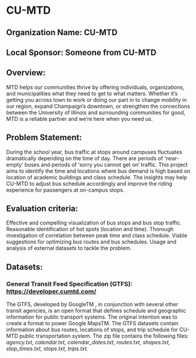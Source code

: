 # CU-MTD
## Organization Name: CU-MTD
 
## Local Sponsor: Someone from CU-MTD

## Overview:
MTD helps our communities thrive by offering individuals, organizations, and municipalities what they need to get to what matters. Whether it’s getting you across town to work or doing our part in to change mobility in our region, expand Champaign’s downtown, or strengthen the connections between the University of Illinois and surrounding communities for good, MTD is a reliable partner and we’re here when you need us. 

## Problem Statement: 
During the school year, bus traffic at stops around campuses fluctuates dramatically depending on the time of day. There are periods of ‘near-empty’ buses and periods of ‘sorry you cannot get on’ traffic. This project aims to identify the time and locations where bus demand is high based on location of academic buildings and class schedule. The insights may help CU-MTD to adjust bus schedule accordingly and improve the riding experience for passengers at on-campus stops.

## Evaluation criteria:
Effective and compelling visualization of bus stops and bus stop traffic.
Reasonable identification of hot spots (location and time).
Thorough investigation of correlation between peak time and class schedule.
Viable suggestions for optimizing bus routes and bus schedules.
Usage and analysis of external datasets to tackle the problem.
 
## Datasets:

### General Transit Feed Specification (GTFS): https://developer.cumtd.com/
The GTFS, developed by GoogleTM , in conjunction with several other transit agencies, is an open format that defines schedule and geographic information for public transport systems. The original intention was to create a format to power Google MapsTM.
The GTFS datasets contain information about bus routes, locations of stops, and trip schedule for CU-MTD public transportation system. The zip file contains the following files: *agency.txt, calendar.txt, calendar_dates.txt, routes.txt, shapes.txt, stop_times.txt, stops.txt, trips.txt.*



